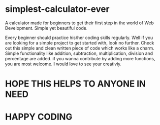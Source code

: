 # simplest-calculator-ever
A calculator made for beginners to get their first step in the world of Web Development. Simple yet beautiful code.

Every beginner should practice his/her coding skills regularly.
Well if you are looking for a simple project to get started with, look no further.
Check out this simple and clean written piece of code which works like a charm.
Simple functionality like addition, subtraction, multiplication, division and percentage are added.
if you wanna contribute by adding more functions, you are most welcome. I would love to see your creativiy.

# HOPE THIS HELPS TO ANYONE IN NEED #
# HAPPY CODING #
